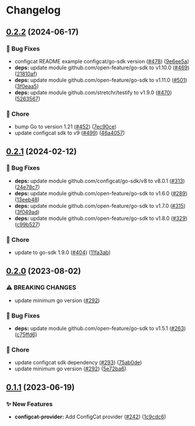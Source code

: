 # Changelog

## [0.2.2](https://github.com/open-feature/go-sdk-contrib/compare/providers/configcat/v0.2.1...providers/configcat/v0.2.2) (2024-06-17)


### 🐛 Bug Fixes

* configcat README example configcat/go-sdk version ([#478](https://github.com/open-feature/go-sdk-contrib/issues/478)) ([9e6ee5a](https://github.com/open-feature/go-sdk-contrib/commit/9e6ee5adf57a70e03773ea1a1e1bb3b9fa7f55bf))
* **deps:** update module github.com/open-feature/go-sdk to v1.10.0 ([#469](https://github.com/open-feature/go-sdk-contrib/issues/469)) ([21810af](https://github.com/open-feature/go-sdk-contrib/commit/21810afc33fce9a3940ec9dc59e65f140fcbaa57))
* **deps:** update module github.com/open-feature/go-sdk to v1.11.0 ([#501](https://github.com/open-feature/go-sdk-contrib/issues/501)) ([3f0eaa5](https://github.com/open-feature/go-sdk-contrib/commit/3f0eaa575500baa663dc24dbfc6cf8214565471f))
* **deps:** update module github.com/stretchr/testify to v1.9.0 ([#470](https://github.com/open-feature/go-sdk-contrib/issues/470)) ([5263567](https://github.com/open-feature/go-sdk-contrib/commit/52635679b633e01e23196885a4a98d3cecbc8822))


### 🧹 Chore

* bump Go to version 1.21 ([#452](https://github.com/open-feature/go-sdk-contrib/issues/452)) ([7ec90ce](https://github.com/open-feature/go-sdk-contrib/commit/7ec90ce4f9b06670187561afd9e342eed4228be1))
* update configcat sdk to v9 ([#499](https://github.com/open-feature/go-sdk-contrib/issues/499)) ([46a4057](https://github.com/open-feature/go-sdk-contrib/commit/46a4057a36005d67858f551328ba75a36096c3f3))

## [0.2.1](https://github.com/open-feature/go-sdk-contrib/compare/providers/configcat/v0.2.0...providers/configcat/v0.2.1) (2024-02-12)


### 🐛 Bug Fixes

* **deps:** update module github.com/configcat/go-sdk/v8 to v8.0.1 ([#313](https://github.com/open-feature/go-sdk-contrib/issues/313)) ([24e78c7](https://github.com/open-feature/go-sdk-contrib/commit/24e78c70f182c17a0fc2531d7dfee92c6c45df44))
* **deps:** update module github.com/open-feature/go-sdk to v1.6.0 ([#289](https://github.com/open-feature/go-sdk-contrib/issues/289)) ([13eeb48](https://github.com/open-feature/go-sdk-contrib/commit/13eeb482ee3d69c5fb8100563501c2250b6454f1))
* **deps:** update module github.com/open-feature/go-sdk to v1.7.0 ([#315](https://github.com/open-feature/go-sdk-contrib/issues/315)) ([3f049ad](https://github.com/open-feature/go-sdk-contrib/commit/3f049ad34e93c3b9b9d4cf5a2e56f3777eb858e6))
* **deps:** update module github.com/open-feature/go-sdk to v1.8.0 ([#329](https://github.com/open-feature/go-sdk-contrib/issues/329)) ([c99b527](https://github.com/open-feature/go-sdk-contrib/commit/c99b52728bad9dce52bfb78a08ae5f4eea83a397))


### 🧹 Chore

* update to go-sdk 1.9.0 ([#404](https://github.com/open-feature/go-sdk-contrib/issues/404)) ([11fa3ab](https://github.com/open-feature/go-sdk-contrib/commit/11fa3aba065a6dd81caca30e76efc16fb64a25e3))

## [0.2.0](https://github.com/open-feature/go-sdk-contrib/compare/providers/configcat/v0.1.1...providers/configcat/v0.2.0) (2023-08-02)


### ⚠ BREAKING CHANGES

* update minimum go version ([#292](https://github.com/open-feature/go-sdk-contrib/issues/292))

### 🐛 Bug Fixes

* **deps:** update module github.com/open-feature/go-sdk to v1.5.1 ([#263](https://github.com/open-feature/go-sdk-contrib/issues/263)) ([c75ffd6](https://github.com/open-feature/go-sdk-contrib/commit/c75ffd6017689a86860dec92c1a1564b6145f0c9))


### 🧹 Chore

* update configcat sdk dependency ([#293](https://github.com/open-feature/go-sdk-contrib/issues/293)) ([75ab0de](https://github.com/open-feature/go-sdk-contrib/commit/75ab0deef5e83655d17359b3b80f4711af837383))
* update minimum go version ([#292](https://github.com/open-feature/go-sdk-contrib/issues/292)) ([5e72ba6](https://github.com/open-feature/go-sdk-contrib/commit/5e72ba6f03357d925539e350a767aaef39db8a16))

## [0.1.1](https://github.com/open-feature/go-sdk-contrib/compare/providers/configcat-v0.1.0...providers/configcat/v0.1.1) (2023-06-19)


### ✨ New Features

* **configcat-provider:** Add ConfigCat provider ([#242](https://github.com/open-feature/go-sdk-contrib/issues/242)) ([1c9cdc6](https://github.com/open-feature/go-sdk-contrib/commit/1c9cdc616a6ee624463d7560b8a1c8b6c8f0cf16))
